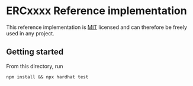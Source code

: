 # ERCxxxx Reference implementation
This reference implementation is [MIT](LICENSE.md) licensed and can therefore be freely used in any project.

## Getting started
From this directory, run 

```
npm install && npx hardhat test
```



